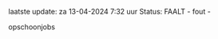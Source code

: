 laatste update: 
za 13-04-2024  7:32   uur 
Status: FAALT - fout - 
<div class="service R">opschoonjobs</div>